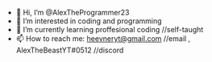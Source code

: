 - 👋 Hi, I’m @AlexTheProgrammer23
- 👀 I’m interested in coding and programming
- 🌱 I’m currently learning proffesional coding //self-taught
- 📫 How to reach me: heevneryt@gmail.com //email , AlexTheBeastYT#0512 //discord

<!---
AlexTheProgrammer23/AlexTheProgrammer23 is a ✨ special ✨ repository because its `README.md` (this file) appears on your GitHub profile.
You can click the Preview link to take a look at your changes.
--->
